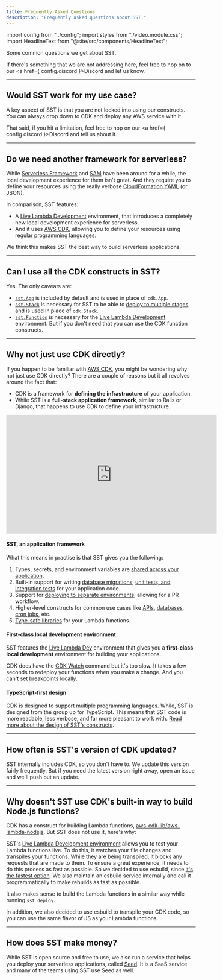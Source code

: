```yaml
---
title: Frequently Asked Questions
description: "Frequently asked questions about SST."
---
```


import config from "../config";
import styles from "./video.module.css";
import HeadlineText from "@site/src/components/HeadlineText";

<HeadlineText>

Some common questions we get about SST.

</HeadlineText>

If there's something that we are not addressing here, feel free to hop on to our <a href={ config.discord }>Discord</a> and let us know.

---

## Would SST work for my use case?

A key aspect of SST is that you are not locked into using our constructs. You can always drop down to CDK and deploy any AWS service with it.

That said, if you hit a limitation, feel free to hop on our <a href={ config.discord }>Discord</a> and tell us about it.

---

## Do we need another framework for serverless?

While [Serverless Framework](https://github.com/serverless/serverless) and [SAM](https://github.com/aws/serverless-application-model) have been around for a while, the local development experience for them isn't great. And they require you to define your resources using the really verbose [CloudFormation YAML](https://sst.dev/chapters/what-is-infrastructure-as-code.html#aws-cloudformation) (or JSON).

In comparison, SST features:

- A [Live Lambda Development](live-lambda-development.md) environment, that introduces a completely new local development experience for serverless.
- And it uses [AWS CDK](https://sst.dev/chapters/what-is-aws-cdk.html), allowing you to define your resources using regular programming languages.

We think this makes SST the best way to build serverless applications.

---

## Can I use all the CDK constructs in SST?

Yes. The only caveats are:

- [`sst.App`](constructs/App.md) is included by default and is used in place of `cdk.App`.
- [`sst.Stack`](constructs/Stack.md) is necessary for SST to be able to [deploy to multiple stages](quick-start.md#deploying-an-app) and is used in place of `cdk.Stack`.
- [`sst.Function`](constructs/Function.md) is necessary for the [Live Lambda Development](live-lambda-development.md) environment. But if you don't need that you can use the CDK function constructs.

---

## Why not just use CDK directly?

If you happen to be familiar with [AWS CDK](https://sst.dev/chapters/what-is-aws-cdk.html), you might be wondering why not just use CDK directly? There are a couple of reasons but it all revolves around the fact that:

- CDK is a framework for **defining the infrastructure** of your application.
- While SST is a **full-stack application framework**, similar to Rails or Django, that happens to use CDK to define your infrastructure.

<div class={styles.videoWrapper}>
  <iframe width="560" height="315" src="https://www.youtube-nocookie.com/embed/pKF76iW1_Og" frameBorder="0" allow="accelerometer; autoplay; clipboard-write; encrypted-media; gyroscope; picture-in-picture" allowfullscreen></iframe>
</div>

#### SST, an application framework

What this means in practise is that SST gives you the following:

1. Types, secrets, and environment variables are [shared across your application](what-is-sst.md#connect-to-the-api).
2. Built-in support for writing [database migrations](what-is-sst.md#databases), [unit tests, and integration tests](advanced/testing.md) for your application code.
3. Support for [deploying to separate environments](what-is-sst.md#environments), allowing for a PR workflow.
4. Higher-level constructs for common use cases like [APIs](constructs/Api.md), [databases](constructs/RDS.md), [cron jobs](constructs/Cron.md), etc.
5. [Type-safe libraries](clients/index.md) for your Lambda functions.

#### First-class local development environment

SST features the [Live Lambda Dev](live-lambda-development.md) environment that gives you a **first-class local development** environment for building your applications.

CDK does have the [CDK Watch](live-lambda-development.md#cdk-watch) command but it's too slow. It takes a few seconds to redeploy your functions when you make a change. And you can't set breakpoints locally.

#### TypeScript-first design

CDK is designed to support multiple programming languages. While, SST is designed from the group up for TypeScript. This means that SST code is more readable, less verbose, and far more pleasant to work with. [Read more about the design of SST's constructs](constructs/v0/migration.md#goals).

---

## How often is SST's version of CDK updated?

SST internally includes CDK, so you don't have to. We update this version fairly frequently. But if you need the latest version right away, open an issue and we'll push out an update.

---

## Why doesn't SST use CDK's built-in way to build Node.js functions?

CDK has a construct for building Lambda functions, [aws-cdk-lib/aws-lambda-nodejs](https://docs.aws.amazon.com/cdk/api/v2/docs/aws-cdk-lib.aws_lambda_nodejs-readme.html). But SST does not use it, here's why:

SST's [Live Lambda Development environment](live-lambda-development.md) allows you to test your Lambda functions live. To do this, it watches your file changes and transpiles your functions. While they are being transpiled, it blocks any requests that are made to them. To ensure a great experience, it needs to do this process as fast as possible. So we decided to use esbuild, since [it's the fastest option](https://esbuild.github.io/faq/#why-is-esbuild-fast). We also maintain an esbuild service internally and call it programmatically to make rebuilds as fast as possible.

It also makes sense to build the Lambda functions in a similar way while running `sst deploy`.

In addition, we also decided to use esbuild to transpile your CDK code, so you can use the same flavor of JS as your Lambda functions.

---

## How does SST make money?

While SST is open source and free to use, we also run a service that helps you deploy your serverless applications, called [Seed](https://seed.run). It is a SaaS service and many of the teams using SST use Seed as well.
